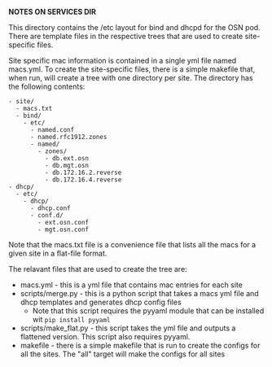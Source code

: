 **NOTES ON SERVICES DIR**

This directory contains the /etc layout for bind and dhcpd for the OSN pod. There are template files in the 
respective trees that are used to create site-specific files.

Site specific mac information is contained in a single yml file named macs.yml. To create the site-specific files, 
there is a simple makefile that, when run, will create a tree with one directory per site. The directory has the following
contents:
```
- site/
  - macs.txt
  - bind/
    - etc/
      - named.conf
      - named.rfc1912.zones
      - named/
        - zones/
          - db.ext.osn
          - db.mgt.osn
          - db.172.16.2.reverse
          - db.172.16.4.reverse
- dhcp/
  - etc/
    - dhcp/
      - dhcp.conf
      - conf.d/
        - ext.osn.conf
        - mgt.osn.conf
```

Note that the macs.txt file is a convenience file that lists all the macs for a given site in a flat-file format.

The relavant files that are used to create the tree are:

* macs.yml - this is a yml file that contains mac entries for each site
* scripts/merge.py - this is a python script that takes a macs yml file and dhcp templates and generates
dhcp config files
  * Note that this script requires the pyyaml module that can be installed wit `pip install pyyaml`
* scripts/make_flat.py - this script takes the yml file and outputs a flattened version. This script
also requires pyyaml.
* makefile - there is a simple makefile that is run to create the configs for all the sites. The "all" target will
make the configs for all sites

